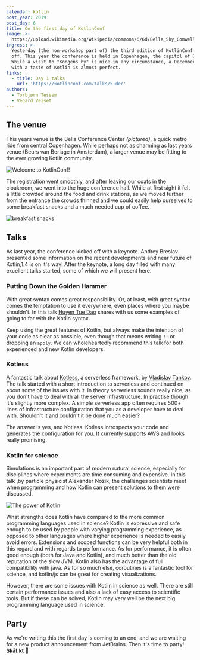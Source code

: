 ```yaml
---
calendar: kotlin
post_year: 2019
post_day: 6
title: On the first day of KotlinConf
image: >-
  https://upload.wikimedia.org/wikipedia/commons/6/6d/Bella_Sky_Comwell_hotell_Orestad_20130421_0247F_%288668782211%29.jpg
ingress: >-
  Yesterday (the non-workshop part of) the third edition of KotlinConf kicked
  off. This year the conference is held in Copenhagen, the capitol of Denmark.
  While a visit to "Kongens by" is nice in any circumstance, a December visit
  with a taste of Kotlin is almost perfect.     
links:
  - title: Day 1 talks
    url: 'https://kotlinconf.com/talks/5-dec'
authors:
  - Torbjørn Tessem
  - Vegard Veiset
---
```

## The venue

This years venue is the Bella Conference Center _(pictured)_, a quick metro ride from central Copenhagen. While perhaps not as charming as last years venue (Beurs van Berlage in Amsterdam), a larger venue may be fitting to the ever growing Kotlin community. 

![](/assets/welcome-2-.jpg "Welcome to KotlinConf!")

The registration went smoothly, and after leaving our coats in the cloakroom, we went into the huge conference hall. While at first sight it felt a little crowded around the food and drink stations, as we moved further from the entrance the crowds thinned and we could easily help ourselves to some breakfast snacks and a much needed cup of coffee. 

![](/assets/breakfast-3-.jpg "breakfast snacks")

## Talks

As last year, the conference kicked off with a keynote.  Andrey Breslav presented some information on the recent developments and near future of Kotlin,1.4 is on it's way! After the keynote, a long day filled with many excellent talks started, some of which we will present here.  

### Putting Down the Golden Hammer

With great syntax comes great responsibility. Or, at least, with great syntax comes the temptation to use it everywhere, even places where you maybe shouldn't. In this talk [Huyen Tue Dao](https://twitter.com/queencodemonkey) shares with us some examples of going to far with the Kotlin syntax. 

Keep using the great features of Kotlin, but always make the intention of your code as clear as possible, even though that means writing `!!` or dropping an `apply`. We can wholeheartedly recommend this talk for both experienced and new Kotlin developers. 

### Kotless

A fantastic talk about [Kotless](https://github.com/JetBrains/kotless), a serverless framework, by [Vladislav Tankov](https://github.com/TanVD). The talk started with a short introduction to serverless and continued on about some of the issues with it. In theory serverless sounds really nice, as you don't have to deal with all the server infrastructure. In practise though it's slightly more complex. A simple serverless app often requires 500+ lines of infrastructure configuration that you as a developer have to deal with. Shouldn't it and couldn't it be done much easier?

The answer is yes, and Kotless. Kotless introspects your code and generates the configuration for you. It currently supports AWS and looks really promising. 

### Kotlin for science

Simulations is an important part of modern natural science, especially for disciplines where experiments are time consuming and expensive. In this talk ,by particle physicist Alexander Nozik, the challenges scientists meet when programming and how Kotlin can present solutions to them were discussed.  

![](/assets/power-of-kotlin-2-.jpg "The power of Kotlin")

What strengths does Kotlin have compared to the more common programming languages used in science? Kotlin is expressive and safe enough to be used by people with varying programming experience, as opposed to other languages where higher experience is needed to easily avoid errors. Extensions and scoped functions can be very helpful both in this regard and with regards to performance. As for performance, it is often good enough (both for Java and Kotlin), and much better than the old reputation of the slow JVM. Kotlin also has the advantage of full compatibility with java. As for so much else, coroutines is a fantastic tool for science, and kotlin/js can be great for creating visualizations. 

However, there are some issues with Kotlin in science as well.  There are still certain performance issues and also a lack of easy access to scientific tools. But if these can be solved, Kotlin may very well be the next big programming language used in science. 

## Party

As we're writing this the first day is coming to an end, and we are waiting for a new product announcement from JetBrains. Then it's time to party! **Skål.kt** :beers:
